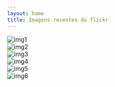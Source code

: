 ```yaml
---
layout: home
title: Imagens recentes do flickr
---
```

<div class="row">
    <div class="col-4">
        <img class="img-fluid" alt="img1" title="" src="">
    </div>
    <div class="col-4">
        <img class="img-fluid" alt="img2" title="" src="">
    </div>
    <div class="col-4">
        <img class="img-fluid" alt="img3" title="" src="">
    </div>
</div>
<div class="row">
    <div class="col-4">
        <img class="img-fluid" alt="img4" title="" src="">
    </div>
    <div class="col-4">
        <img class="img-fluid" alt="img5" title="" src="">
    </div>
    <div class="col-4">
        <img class="img-fluid" alt="img6" title="" src="">
    </div>
</div>